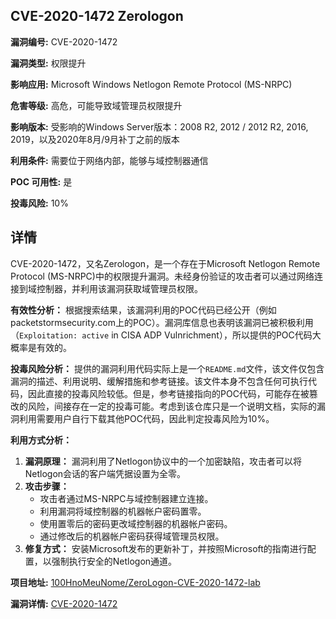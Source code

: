 ## CVE-2020-1472 Zerologon

**漏洞编号:** CVE-2020-1472

**漏洞类型:** 权限提升

**影响应用:** Microsoft Windows Netlogon Remote Protocol (MS-NRPC)

**危害等级:** 高危，可能导致域管理员权限提升

**影响版本:** 受影响的Windows Server版本：2008 R2, 2012 / 2012 R2, 2016, 2019，以及2020年8月/9月补丁之前的版本

**利用条件:** 需要位于网络内部，能够与域控制器通信

**POC 可用性:** 是

**投毒风险:** 10%

## 详情

CVE-2020-1472，又名Zerologon，是一个存在于Microsoft Netlogon Remote Protocol (MS-NRPC)中的权限提升漏洞。未经身份验证的攻击者可以通过网络连接到域控制器，并利用该漏洞获取域管理员权限。 

**有效性分析：**
根据搜索结果，该漏洞利用的POC代码已经公开（例如packetstormsecurity.com上的POC）。漏洞库信息也表明该漏洞已被积极利用（`Exploitation: active` in CISA ADP Vulnrichment），所以提供的POC代码大概率是有效的。

**投毒风险分析：**
提供的漏洞利用代码实际上是一个`README.md`文件，该文件仅包含漏洞的描述、利用说明、缓解措施和参考链接。该文件本身不包含任何可执行代码，因此直接的投毒风险较低。但是，参考链接指向的POC代码，可能存在被篡改的风险，间接存在一定的投毒可能。考虑到该仓库只是一个说明文档，实际的漏洞利用需要用户自行下载其他POC代码，因此判定投毒风险为10%。

**利用方式分析：**
1.  **漏洞原理：** 漏洞利用了Netlogon协议中的一个加密缺陷，攻击者可以将Netlogon会话的客户端凭据设置为全零。
2.  **攻击步骤：**
    *   攻击者通过MS-NRPC与域控制器建立连接。
    *   利用漏洞将域控制器的机器帐户密码置零。
    *   使用置零后的密码更改域控制器的机器帐户密码。
    *   通过修改后的机器帐户密码获得域管理员权限。
3. **修复方式：** 安装Microsoft发布的更新补丁，并按照Microsoft的指南进行配置，以强制执行安全的Netlogon通道。

**项目地址:** [100HnoMeuNome/ZeroLogon-CVE-2020-1472-lab](https://github.com/100HnoMeuNome/ZeroLogon-CVE-2020-1472-lab)

**漏洞详情:** [CVE-2020-1472](https://nvd.nist.gov/vuln/detail/CVE-2020-1472)